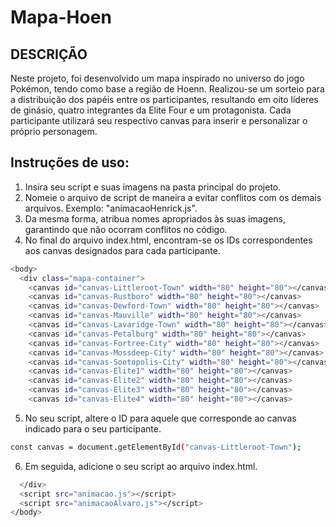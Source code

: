 # Mapa-Hoen

## DESCRIÇÃO
Neste projeto, foi desenvolvido um mapa inspirado no universo do jogo Pokémon, tendo como base a região de Hoenn. Realizou-se um sorteio para a distribuição dos papéis entre os participantes, resultando em oito líderes de ginásio, quatro integrantes da Elite Four e um protagonista. Cada participante utilizará seu respectivo canvas para inserir e personalizar o próprio personagem.

## Instruções de uso: 

1. Insira seu script e suas imagens na pasta principal do projeto.
2. Nomeie o arquivo de script de maneira a evitar conflitos com os demais arquivos. Exemplo: "animacaoHenrick.js".
3. Da mesma forma, atribua nomes apropriados às suas imagens, garantindo que não ocorram conflitos no código.
4. No final do arquivo index.html, encontram-se os IDs correspondentes aos canvas designados para cada participante.
```bash
<body>
  <div class="mapa-container">
    <canvas id="canvas-Littleroot-Town" width="80" height="80"></canvas>
    <canvas id="canvas-Rustboro" width="80" height="80"></canvas>
    <canvas id="canvas-Dewford-Town" width="80" height="80"></canvas>
    <canvas id="canvas-Mauville" width="80" height="80"></canvas>
    <canvas id="canvas-Lavaridge-Town" width="80" height="80"></canvas>
    <canvas id="canvas-Petalburg" width="80" height="80"></canvas>
    <canvas id="canvas-Fortree-City" width="80" height="80"></canvas>
    <canvas id="canvas-Mossdeep-City" width="80" height="80"></canvas>
    <canvas id="canvas-Sootopolis-City" width="80" height="80"></canvas>
    <canvas id="canvas-Elite1" width="80" height="80"></canvas>
    <canvas id="canvas-Elite2" width="80" height="80"></canvas>
    <canvas id="canvas-Elite3" width="80" height="80"></canvas>
    <canvas id="canvas-Elite4" width="80" height="80"></canvas>
```

5. No seu script, altere o ID para aquele que corresponde ao canvas indicado para o seu participante. 
```bash
const canvas = document.getElementById("canvas-Littleroot-Town");
```
6. Em seguida, adicione o seu script ao arquivo index.html.
```bash
  </div>
  <script src="animacao.js"></script>
  <script src="animacaoAlvaro.js"></script>
</body>
```



